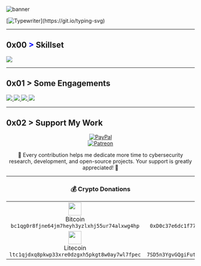 ![banner](https://github.com/user-attachments/assets/5dc6c2f6-8390-4366-b49e-1640e644eccc)

[![Typewriter](https://readme-typing-svg.herokuapp.com?font=Orbitron&size=30&duration=4000&color=00FF00&pause=500&center=true&vCenter=true&width=1200&lines=$+Engineer+|+Security+Researcher+|+Developer+|+Contractor;)](https://git.io/typing-svg)

---

## 0x00 <span style="color: blue !important;">&gt;</span> Skillset
<div align="left">
  <a href="https://skillicons.dev">
    <img src="https://skillicons.dev/icons?i=c,cpp,python,java,go,bash,js,rust,swift,arch,ts,linux,git,kali,ubuntu,docker,gcp,azure,aws,raspberrypi,arduino,mongodb,firebase,&perline=12" />
  </a>
</div>

---

## 0x01 > Some Engagements
<div align="left">
  <a href="https://github.com/edonshumolli/satellite-quic-proxy">
    <img src="https://github-readme-stats.vercel.app/api/pin/?username=edonshumolli&repo=satellite-quic-proxy&border_color=289BF9&bg_color=0D1117&title_color=C9D1D9&text_color=8B949E&icon_color=289BF9" />
  </a>
  <a href="https://github.com/NationalSecurityAgency/datawave">
    <img src="https://github-readme-stats.vercel.app/api/pin/?username=NationalSecurityAgency&repo=datawave&border_color=289BF9&bg_color=0D1117&title_color=C9D1D9&text_color=8B949E&icon_color=289BF9" />
  </a>
  <a href="https://github.com/NationalSecurityAgency/ghidra">
    <img src="https://github-readme-stats.vercel.app/api/pin/?username=NationalSecurityAgency&repo=ghidra&border_color=289BF9&bg_color=0D1117&title_color=C9D1D9&text_color=8B949E&icon_color=289BF9" />
  </a>
  <a href="https://github.com/IQTLabs/AISonobuoy">
    <img src="https://github-readme-stats.vercel.app/api/pin/?username=IQTLabs&repo=AISonobuoy&border_color=289BF9&bg_color=0D1117&title_color=C9D1D9&text_color=8B949E&icon_color=289BF9" />
  </a>
</div>

---

## 0x02 > Support My Work  

<div align="center">

[![PayPal](https://img.shields.io/badge/Support%20Me%20on-PayPal-00457C?style=for-the-badge&logo=paypal&logoColor=white)](https://paypal.me/eshumolli)  
[![Patreon](https://img.shields.io/badge/Support%20Me%20on-Patreon-F96854?style=for-the-badge&logo=patreon&logoColor=white)](https://www.patreon.com/EdonShumolli)  

💙 Every contribution helps me dedicate more time to cybersecurity research, development, and open-source projects.
Your support is greatly appreciated! 🚀

---

### 💰 Crypto Donations  

<div align="center">

<table>
  <tr>
    <td align="center">
      <img src="https://raw.githubusercontent.com/spothq/cryptocurrency-icons/master/128/color/btc.png" width="35"/><br>
      Bitcoin<br>
      <code>bc1qg0r8fjne64jm7heyh3yzlxhj55ur74alxwg4hp</code>
    </td>
    <td align="center">
      <img src="https://raw.githubusercontent.com/spothq/cryptocurrency-icons/master/128/color/eth.png" width="35"/><br>
      Ethereum<br>
      <code>0xD0c37e6dc1f774FfE011AA7D19fC8a9560548a28</code>
    </td>
  </tr>
  <tr>
    <td align="center">
      <img src="https://raw.githubusercontent.com/spothq/cryptocurrency-icons/master/128/color/ltc.png" width="35"/><br>
      Litecoin<br>
      <code>ltc1qjdxq8pkwp33xre0dzgxh5pkgt8w0ay7wl7fpec</code>
    </td>
    <td align="center">
      <img src="https://raw.githubusercontent.com/spothq/cryptocurrency-icons/master/128/color/sol.png" width="35"/><br>
      Solana<br>
      <code>7SD5n3YgvGQgiFutu11JwrAVy2eszBdYX2h5UU6eHVQr</code>
    </td>
  </tr>
</table>


</div>
